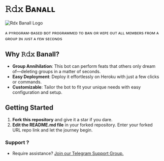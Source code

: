 # 𝚁𝚍𝚡 Ᏼᴀɴᴀʟʟ

![Rdx Banall Logo](https://telegra.ph//file/e45175489f16c43a28e34.jpg)

ᴀ ᴘʏʀᴏɢʀᴀᴍ-ʙᴀsᴇᴅ ʙᴏᴛ ᴘʀᴏɢʀᴀᴍᴍᴇᴅ ᴛᴏ ʙᴀɴ ᴏʀ ᴡɪᴘᴇ ᴏᴜᴛ ᴀʟʟ ᴍᴇᴍʙᴇʀs ғʀᴏᴍ ᴀ ɢʀᴏᴜᴘ ɪɴ ᴊᴜsᴛ ᴀ ғᴇᴡ sᴇᴄᴏɴᴅs
## Why 𝚁𝚍𝚡 Banall?

- **Group Annihilation**: This bot can perform feats that others only dream of—deleting groups in a matter of seconds.
- **Easy Deployment**: Deploy it effortlessly on Heroku with just a few clicks or commands.
- **Customizable**: Tailor the bot to fit your unique needs with easy configuration and setup.

## Getting Started

1. **Fork this repository** and give it a star if you dare.
2. **Edit the README.md file** in your forked repository. Enter your forked URL repo link and let the journey begin.

### Support ?
- Require assistance? [Join our Telegram Support Group.](https://t.me/rdx_commuity_16)

